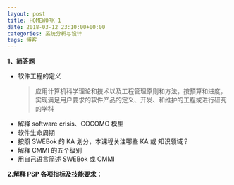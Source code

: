 ```yaml
---
layout: post
title: HOMEWORK 1
date: 2018-03-12 23:10:00+00:00
categories: 系统分析与设计
tags: 博客
---
```


**1、简答题**

- 软件工程的定义 
  >应用计算机科学理论和技术以及工程管理原则和方法，按预算和进度，实现满足用户要求的软件产品的定义、开发、和维护的工程或进行研究的学科
- 解释 software crisis、COCOMO 模型
- 软件生命周期
- 按照 SWEBok 的 KA 划分，本课程关注哪些 KA 或 知识领域？
- 解释 CMMI 的五个级别
- 用自己语言简述 SWEBok 或 CMMI

**2.解释 PSP 各项指标及技能要求：**
